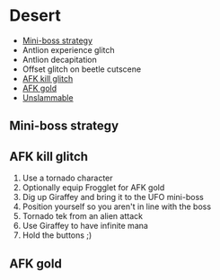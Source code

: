 # Desert

- [Mini-boss strategy](#boss)
- Antlion experience glitch
- Antlion decapitation
- Offset glitch on beetle cutscene
- [AFK kill glitch](#kill-glitch)
- [AFK gold](#gold)
- [Unslammable](/Gameplay/Glitches#unslammable)

## <a name="boss"></a>Mini-boss strategy

## <a name="kill-glitch"></a>AFK kill glitch

1. Use a tornado character
2. Optionally equip Frogglet for AFK gold
3. Dig up Giraffey and bring it to the UFO mini-boss
4. Position yourself so you aren't in line with the boss
5. Tornado tek from an alien attack
6. Use Giraffey to have infinite mana
7. Hold the buttons ;)

## <a name="gold"></a>AFK gold
